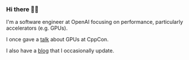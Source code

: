 ### Hi there 👋🏻

I'm a software engineer at OpenAI focusing on performance, particularly accelerators (e.g. GPUs).

I once gave a [talk](https://www.youtube.com/watch?v=KHa-OSrZPGo) about GPUs at CppCon.

I also have a [blog](http://jlebar.com) that I occasionally update.
